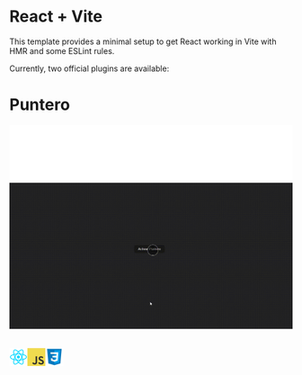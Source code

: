 # React + Vite

This template provides a minimal setup to get React working in Vite with HMR and some ESLint rules.

Currently, two official plugins are available:

# Puntero

<img height="100" alt="Puntero" width="100%" src="README/marquee.svg"/>

<div>

<img align="center" src="README/Puntero.gif"  width="700"/>
<br>
<br>

<br>
<img align="left" src="README/icon/react.png" width="32" height="32"/>
<img align="left" src="README/icon/javascript.png"/>
<img align="left" src="README/icon/CSS.png" width="32" height="32"/>
<br>
</div>
<br>
